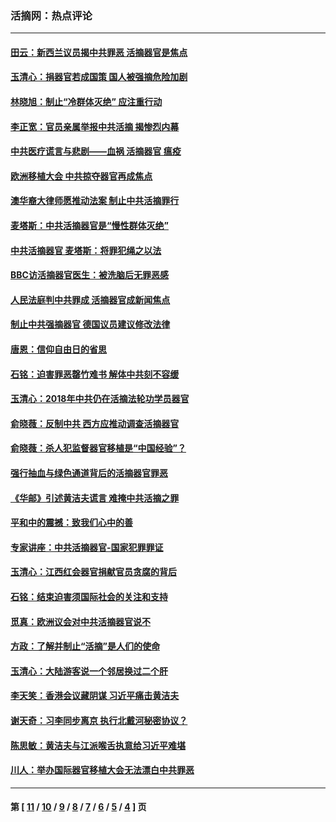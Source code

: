 ### 活摘网：热点评论
---
#### [田云：新西兰议员揭中共罪恶 活摘器官是焦点](../../pages/nf5879/n13070629.md?07250430) 
#### [玉清心：捐器官若成国策 国人被强摘危险加剧](../../pages/nf5879/n12802713.md?07250430) 
#### [林晓旭：制止“冷群体灭绝” 应注重行动](../../pages/nf5879/n12779736.md?07250430) 
#### [李正宽：官员亲属举报中共活摘 揭惨烈内幕](../../pages/nf5879/n12684490.md?07250430) 
#### [中共医疗谎言与悲剧——血祸 活摘器官 瘟疫](../../pages/nf5879/n12372103.md?07250430) 
#### [欧洲移植大会 中共掠夺器官再成焦点](../../pages/nf5879/n11538883.md?07250430) 
#### [澳华裔大律师愿推动法案 制止中共活摘罪行](../../pages/nf5879/n11377039.md?07250430) 
#### [麦塔斯：中共活摘器官是“慢性群体灭绝”](../../pages/nf5879/n11350529.md?07250430) 
#### [中共活摘器官 麦塔斯：将罪犯绳之以法](../../pages/nf5879/n11347973.md?07250430) 
#### [BBC访活摘器官医生：被洗脑后无罪恶感](../../pages/nf5879/n11335935.md?07250430) 
#### [人民法庭判中共罪成 活摘器官成新闻焦点](../../pages/nf5879/n11331578.md?07250430) 
#### [制止中共强摘器官 德国议员建议修改法律](../../pages/nf5879/n11249451.md?07250430) 
#### [唐恩：信仰自由日的省思](../../pages/nf5879/n11003525.md?07250430) 
#### [石铭：迫害罪恶罄竹难书  解体中共刻不容缓](../../pages/nf5879/n10942855.md?07250430) 
#### [玉清心：2018年中共仍在活摘法轮功学员器官](../../pages/nf5879/n10914646.md?07250430) 
#### [俞晓薇：反制中共 西方应推动调查活摘器官](../../pages/nf5879/n10794671.md?07250430) 
#### [俞晓薇：杀人犯监督器官移植是“中国经验”？](../../pages/nf5879/n10466427.md?07250430) 
#### [强行抽血与绿色通道背后的活摘器官罪恶](../../pages/nf5879/n10004708.md?07250430) 
#### [《华邮》引述黄洁夫谎言 难掩中共活摘之罪](../../pages/nf5879/n9642309.md?07250430) 
#### [平和中的震撼：致我们心中的善](../../pages/nf5879/n9021123.md?07250430) 
#### [专家讲座：中共活摘器官-国家犯罪罪证](../../pages/nf5879/n8828153.md?07250430) 
#### [玉清心：江西红会器官捐献官员贪腐的背后](../../pages/nf5879/n8522122.md?07250430) 
#### [石铭：结束迫害须国际社会的关注和支持](../../pages/nf5879/n8443497.md?07250430) 
#### [觅真：欧洲议会对中共活摘器官说不](../../pages/nf5879/n8337486.md?07250430) 
#### [方政：了解并制止“活摘”是人们的使命](../../pages/nf5879/n8329214.md?07250430) 
#### [玉清心：大陆游客说一个邻居换过二个肝](../../pages/nf5879/n8291404.md?07250430) 
#### [李天笑：香港会议藏阴谋 习近平痛击黄洁夫](../../pages/nf5879/n8241459.md?07250430) 
#### [谢天奇：习李同步离京 执行北戴河秘密协议？](../../pages/nf5879/n8230418.md?07250430) 
#### [陈思敏：黄洁夫与江派喉舌执意给习近平难堪](../../pages/nf5879/n8222166.md?07250430) 
#### [川人：举办国际器官移植大会无法漂白中共罪恶](../../pages/nf5879/n8221121.md?07250430) 

---
#### 第 [ [11](./11.md?07250430) / [10](./10.md?07250430) / [9](./9.md?07250430) / [8](./8.md?07250430) / [7](./7.md?07250430) / [6](./6.md?07250430) / [5](./5.md?07250430) / [4](./4.md?07250430) ] 页
